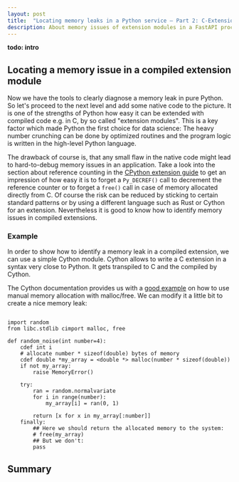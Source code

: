 ```yaml
---
layout: post
title:  "Locating memory leaks in a Python service – Part 2: C-Extensions"
description: About memory issues of extension modules in a FastAPI process
---
```


**todo: intro**

## Locating a memory issue in a compiled extension module
Now we have the tools to clearly diagnose a memory leak in pure Python. So let's proceed to the next level and add some native code to the picture.
It is one of the strengths of Python how easy it can be extended with compiled code e.g. in C, by so called "extension modules". This is a key factor which made Python the first choice for data science: The heavy number crunching can be done by optimized routines and the program logic is written in the high-level Python language.

The drawback of course is, that any small flaw in the native code might lead to hard-to-debug memory issues in an application. Take a look into the section about reference counting in the [CPython extension guide](https://docs.python.org/3/extending/extending.html#reference-counts) to get an impression of how easy it is to forget a `Py_DECREF()` call to decrement the reference counter or to forget a `free()` call in case of memory allocated directly from C. Of course the risk can be reduced by sticking to certain standard patterns or by using a different language such as Rust or Cython for an extension. Nevertheless it is good to know how to identify memory issues in compiled extensions.

### Example
In order to show how to identify a memory leak in a compiled extension, we can use a simple Cython module. Cython allows to write a C extension in a syntax very close to Python. It gets transpiled to C and the compiled by Cython.

The Cython documentation provides us with a [good example](https://cython.readthedocs.io/en/latest/src/tutorial/memory_allocation.html) on how to use manual memory allocation with malloc/free. We can modify it a little bit to create a nice memory leak:

```cython

import random
from libc.stdlib cimport malloc, free

def random_noise(int number=4):
    cdef int i
    # allocate number * sizeof(double) bytes of memory
    cdef double *my_array = <double *> malloc(number * sizeof(double))
    if not my_array:
        raise MemoryError()

    try:
        ran = random.normalvariate
        for i in range(number):
            my_array[i] = ran(0, 1)

        return [x for x in my_array[:number]]
    finally:
        ## Here we should return the allocated memory to the system:
        # free(my_array)
        ## But we don't:
        pass
```

## Summary
